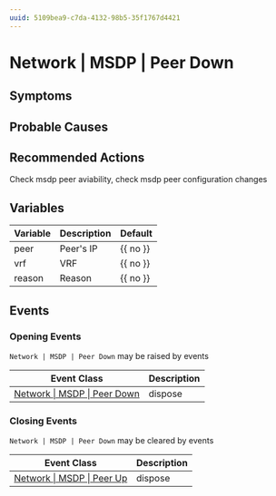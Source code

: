 ```yaml
---
uuid: 5109bea9-c7da-4132-98b5-35f1767d4421
---
```

# Network | MSDP | Peer Down

## Symptoms

## Probable Causes

## Recommended Actions

Check msdp peer aviability, check msdp peer configuration changes

## Variables

| Variable | Description | Default  |
| -------- | ----------- | -------- |
| peer     | Peer's IP   | {{ no }} |
| vrf      | VRF         | {{ no }} |
| reason   | Reason      | {{ no }} |

## Events

### Opening Events
`Network | MSDP | Peer Down` may be raised by events

| Event Class                                                                             | Description |
| --------------------------------------------------------------------------------------- | ----------- |
| [Network \| MSDP \| Peer Down](ref://event-classes-reference/network/msdp/peer-down.md) | dispose     |

### Closing Events
`Network | MSDP | Peer Down` may be cleared by events

| Event Class                                                                         | Description |
| ----------------------------------------------------------------------------------- | ----------- |
| [Network \| MSDP \| Peer Up](ref://event-classes-reference/network/msdp/peer-up.md) | dispose     |
